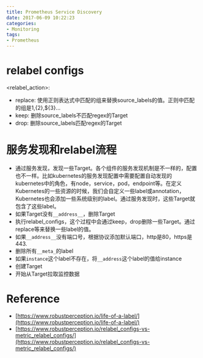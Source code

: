 ```yaml
---
title: Prometheus Service Discovery
date: 2017-06-09 10:22:23
categories:
- Monitoring
tags:
- Prometheus
---
```



# relabel configs
<relabel_action>:
* replace: 使用正则表达式中匹配的组来替换source_labels的值。正则中匹配的组是${1},${2},${3}...
* keep: 删除source_labels不匹配regex的Target
* drop: 删除source_labels匹配regex的Target

# 服务发现和relabel流程
* 通过服务发现，发现一些Target。各个组件的服务发现机制是不一样的，配置也不一样。比如kubernetes的服务发现配置中需要配置自动发现的kubernetes中的角色，有node，service，pod，endpoint等。在定义Kubernetes的一些资源的时候，我们会自定义一些label或annotation，Kubernetes也会添加一些系统级别的label。通过服务发现时，这些Target就包含了这些label。
* 如果Target没有`__address__`，删除Target
* 执行relabel_configs，这个过程中会通过keep，drop删除一些Target。通过replace等来替换一些label的值。
* 如果`__address__`没有端口号，根据协议添加默认端口，http是80，https是443.
* 删除所有`__meta_`的label
* 如果`instance`这个label不存在，将`__address`这个label的值给instance
* 创建Target
* 开始从Target拉取监控数据


# Reference
* [https://www.robustperception.io/life-of-a-label/](https://www.robustperception.io/life-of-a-label/)
* [https://www.robustperception.io/relabel_configs-vs-metric_relabel_configs/](https://www.robustperception.io/relabel_configs-vs-metric_relabel_configs/)
